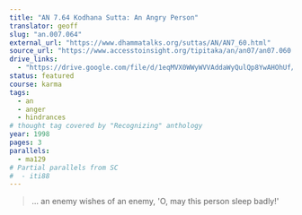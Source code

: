 ```yaml
---
title: "AN 7.64 Kodhana Sutta: An Angry Person"
translator: geoff
slug: "an.007.064"
external_url: "https://www.dhammatalks.org/suttas/AN/AN7_60.html"
source_url: "https://www.accesstoinsight.org/tipitaka/an/an07/an07.060.than.html"
drive_links:
  - "https://drive.google.com/file/d/1eqMVX0WWyWVVAddaWyQulQp8YwAHOhUf/view?usp=drivesdk"
status: featured
course: karma
tags:
  - an
  - anger
  - hindrances
# thought tag covered by "Recognizing" anthology
year: 1998
pages: 3
parallels:
  - ma129
# Partial parallels from SC
#  - iti88
---
```


> … an enemy wishes of an enemy, 'O, may this person sleep badly!'
